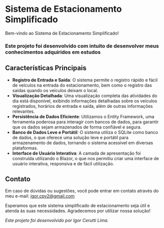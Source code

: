 # Sistema de Estacionamento Simplificado

Bem-vindo ao Sistema de Estacionamento Simplificado! 
### Este projeto foi desenvolvido com intuito de desenvolver meus conhecimentos adquiridos em estudos

## Características Principais

- **Registro de Entrada e Saída**: O sistema permite o registro rápido e fácil de veículos na entrada do estacionamento, bem como o registro das saídas quando os veículos deixam o local.
- **Visualização Detalhada**: Uma visualização completa das atividades do dia está disponível, exibindo informações detalhadas sobre os veículos registrados, horários de entrada e saída, além de outras informações relevantes.
- **Persistência de Dados Eficiente**: Utilizamos o Entity Framework, uma ferramenta poderosa para interagir com bancos de dados, para garantir que os dados sejam armazenados de forma confiável e segura.
- **Banco de Dados Leve e Portátil**: O sistema utiliza o SQLite como banco de dados, o que oferece uma solução leve e portátil para armazenamento de dados, tornando o sistema acessível em diversas plataformas.
- **Interface de Usuário Interativa**: A camada de apresentação foi construída utilizando o Blazor, o que nos permitiu criar uma interface de usuário interativa, responsiva e de fácil utilização.

## Contato

Em caso de dúvidas ou sugestões, você pode entrar em contato através do meu e-mail: igor.cpv2@gmail.com

Esperamos que este sistema simplificado de estacionamento seja útil e atenda às suas necessidades. Agradecemos por utilizar nossa solução!

*Este projeto foi desenvolvido por Igor Cerutti Lima.*
